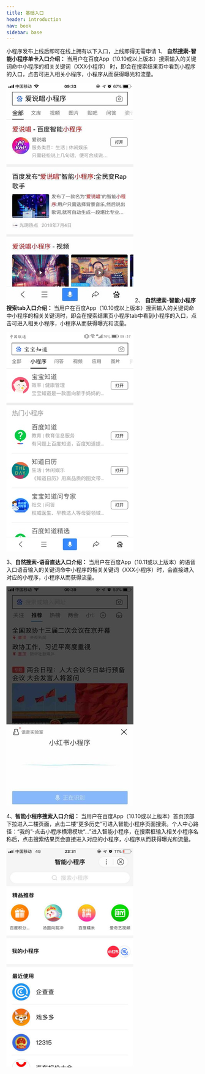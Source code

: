 ```yaml
---
title: 基础入口
header: introduction
nav: book
sidebar: base
---
```


小程序发布上线后即可在线上拥有以下入口，上线即得无需申请
1、	**自然搜索-智能小程序单卡入口介绍：**
当用户在百度App（10.10或以上版本）搜索输入的关键词命中小程序的相关关键词（XXX小程序） 时，即会在搜索结果页中看到小程序的入口，点击可进入相关小程序，小程序从而获得曝光和流量。

![图片](../../img/introduction/base/base1.jpg)
2、	**自然搜索-智能小程序搜索tab入口介绍：**
当用户在百度App（10.10或以上版本）搜索输入的关键词命中小程序的相关关键词时，即会在搜索结果页小程序tab中看到小程序的入口，点击可进入相关小程序，小程序从而获得曝光和流量。

![图片](../../img/introduction/base/base2.png)           
        
3、**自然搜索-语音直达入口介绍：**
当用户在百度App（10.11或以上版本）的语音入口语音输入的关键词命中小程序的相关关键词（XXX小程序）时，会直接进入对应的小程序，小程序从而获得流量。

![图片](../../img/introduction/base/base3.png)
 
4、**智能小程序搜索入口介绍：**
当用户在百度App（10.10或以上版本）首页顶部下拉进入二楼页面，点击二楼“更多历史”可进入智能小程序页面搜索。个人中心路径：“我的”-点击小程序横滑模块“…”进入智能小程序，在搜索框输入相关小程序名称后，点击搜索结果页会直接进入对应的小程序，小程序从而获得曝光和流量。

![图片](../../img/introduction/base/base4.jpg)